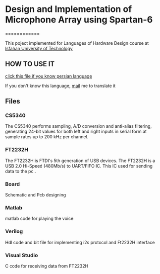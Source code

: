 # Design and Implementation of Microphone Array using Spartan-6
============

This poject implemented for Languages of Hardware Design course at [Isfahan University of Technology](http://iut.ac.ir)

HOW TO USE IT
---------------

[click this file if you know persian language ](/poject_fpga.pdf)


If you don't know this language, [mail](mailto:kargaranamir@gmail.com) me to translate it

Files
---------------------------------------

### CS5340

  The CS5340 performs sampling, A/D conversion and anti-alias filtering, generating 24-bit values for both left and right inputs in serial form at sample rates up to 200 kHz per channel.
  
 ### FT2232H
 
 The FT2232H is FTDI's 5th generation of USB devices. The FT2232H is a USB 2.0 Hi-Speed (480Mb/s) to UART/FIFO IC.
 This IC used for sending data to the pc .
 
 ### Board 
 
 Schematic and Pcb designing 
 
 ### Matlab 
 
 matlab code for playing the voice 
 
 ### Verilog
 
 Hdl code and bit file for implementing i2s protocol and Ft2232H interface
 
 ### Visual Studio 
 
 C code for receiving data from FT2232H
 
 
